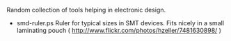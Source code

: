 Random collection of tools helping in electronic design.

   * smd-ruler.ps  Ruler for typical sizes in SMT devices. Fits nicely
     in a small laminating pouch ( http://www.flickr.com/photos/hzeller/7481630898/ )

